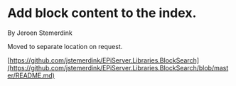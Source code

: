 ﻿# Add block content to the index.

By Jeroen Stemerdink

Moved to separate location on request.

[https://github.com/jstemerdink/EPiServer.Libraries.BlockSearch](https://github.com/jstemerdink/EPiServer.Libraries.BlockSearch/blob/master/README.md)